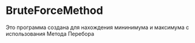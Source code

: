 # BruteForceMethod
Это программа создана для нахождения мининимума и максимума с использования Метода Перебора
